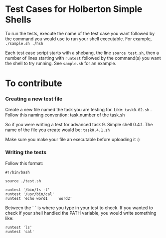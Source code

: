 # Test Cases for Holberton Simple Shells

To run the tests, execute the name of the test case you want followed by the command you would use to run your shell executable. For example, `./sample.sh ./hsh`

Each test case script starts with a shebang, the line `source test.sh`, then a number of lines starting with `runtest` followed by the command(s) you want the shell to try running. See `sample.sh` for an example.

# To contribute
### Creating a new test file
Create a new file named the task you are testing for. Like: `task0.02.sh` . Follow this naming convention: 
task.number of the task.sh

So if you were writing a test for advanced task 9. Simple shell 0.4.1. The name of the file you create would be:
`task0.4.1.sh`

Make sure you make your file an executable before uploading it :)

### Writing the tests

Follow this format:

```
#!/bin/bash

source ./test.sh

runtest '/bin/ls -l'
runtest '/usr/bin/cal'
runtest 'echo word1     word2'
```

Between the \` \` is where you type in your test to check. If you wanted to check if your shell handled the PATH variable, you would write something like:

```
runtest 'ls'
runtest 'cal'
```
